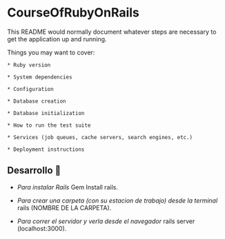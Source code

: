 # CourseOfRubyOnRails

This README would normally document whatever steps are necessary to get the
application up and running.

Things you may want to cover:

```
* Ruby version

* System dependencies

* Configuration

* Database creation

* Database initialization

* How to run the test suite

* Services (job queues, cache servers, search engines, etc.)

* Deployment instructions
```
## Desarrollo 🔧
* _Para instalar Rails_
Gem Install rails.

* _Para crear una carpeta (con su estacion de trabajo) desde la terminal_
rails (NOMBRE DE LA CARPETA).

* _Para correr el servidor y verla desde el navegador_
rails server (localhost:3000).


